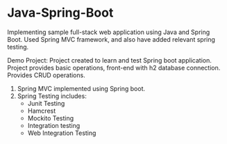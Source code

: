# Java-Spring-Boot
Implementing sample full-stack web application using Java and Spring Boot. Used Spring MVC framework, and also have added relevant spring testing.

Demo Project:
Project created to learn and test Spring boot application. 
Project provides basic operations, front-end with h2 database connection.
Provides CRUD operations.

1. Spring MVC implemented using Spring boot.
2. Spring Testing includes:
	- Junit Testing
	- Hamcrest
	- Mockito Testing
	- Integration testing
	- Web Integration Testing